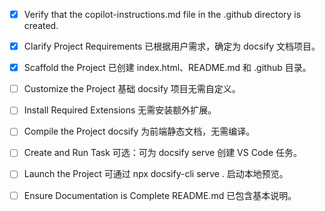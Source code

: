 
- [x] Verify that the copilot-instructions.md file in the .github directory is created.

- [x] Clarify Project Requirements
	已根据用户需求，确定为 docsify 文档项目。

- [x] Scaffold the Project
	已创建 index.html、README.md 和 .github 目录。

- [ ] Customize the Project
	基础 docsify 项目无需自定义。

- [ ] Install Required Extensions
	无需安装额外扩展。

- [ ] Compile the Project
	docsify 为前端静态文档，无需编译。

- [ ] Create and Run Task
	可选：可为 docsify serve 创建 VS Code 任务。

- [ ] Launch the Project
	可通过 npx docsify-cli serve . 启动本地预览。

- [ ] Ensure Documentation is Complete
	README.md 已包含基本说明。
